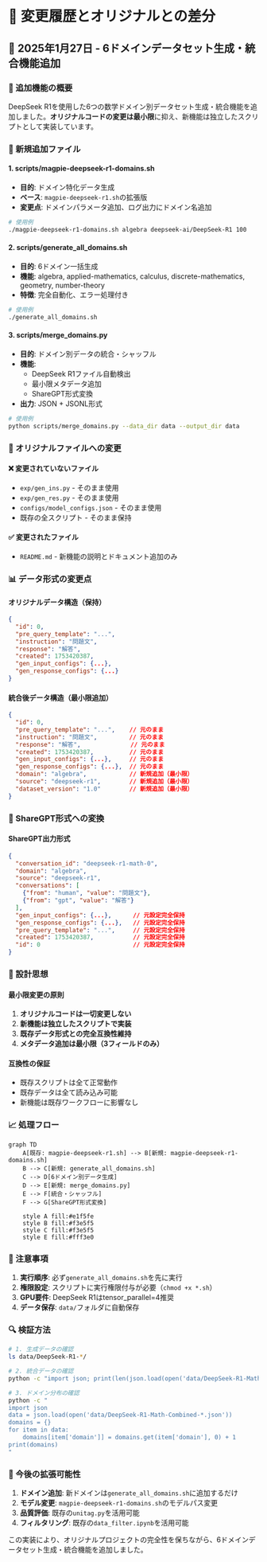 # 🔄 変更履歴とオリジナルとの差分

## 📅 2025年1月27日 - 6ドメインデータセット生成・統合機能追加

### 🎯 追加機能の概要
DeepSeek R1を使用した6つの数学ドメイン別データセット生成・統合機能を追加しました。**オリジナルコードの変更は最小限**に抑え、新機能は独立したスクリプトとして実装しています。

### 📁 新規追加ファイル

#### 1. **scripts/magpie-deepseek-r1-domains.sh**
- **目的**: ドメイン特化データ生成
- **ベース**: `magpie-deepseek-r1.sh`の拡張版
- **変更点**: ドメインパラメータ追加、ログ出力にドメイン名追加

```bash
# 使用例
./magpie-deepseek-r1-domains.sh algebra deepseek-ai/DeepSeek-R1 100
```

#### 2. **scripts/generate_all_domains.sh**
- **目的**: 6ドメイン一括生成
- **機能**: algebra, applied-mathematics, calculus, discrete-mathematics, geometry, number-theory
- **特徴**: 完全自動化、エラー処理付き

```bash
# 使用例
./generate_all_domains.sh
```

#### 3. **scripts/merge_domains.py**
- **目的**: ドメイン別データの統合・シャッフル
- **機能**: 
  - DeepSeek R1ファイル自動検出
  - 最小限メタデータ追加
  - ShareGPT形式変換
- **出力**: JSON + JSONL形式

```bash
# 使用例
python scripts/merge_domains.py --data_dir data --output_dir data
```

### 🔧 オリジナルファイルへの変更

#### ❌ **変更されていないファイル**
- `exp/gen_ins.py` - そのまま使用
- `exp/gen_res.py` - そのまま使用
- `configs/model_configs.json` - そのまま使用
- 既存の全スクリプト - そのまま保持

#### ✅ **変更されたファイル**
- `README.md` - 新機能の説明とドキュメント追加のみ

### 📊 データ形式の変更点

#### **オリジナルデータ構造（保持）**
```json
{
  "id": 0,
  "pre_query_template": "...",
  "instruction": "問題文",
  "response": "解答",
  "created": 1753420387,
  "gen_input_configs": {...},
  "gen_response_configs": {...}
}
```

#### **統合後データ構造（最小限追加）**
```json
{
  "id": 0,
  "pre_query_template": "...",    // 元のまま
  "instruction": "問題文",         // 元のまま
  "response": "解答",              // 元のまま
  "created": 1753420387,          // 元のまま
  "gen_input_configs": {...},     // 元のまま
  "gen_response_configs": {...},  // 元のまま
  "domain": "algebra",            // 新規追加（最小限）
  "source": "deepseek-r1",        // 新規追加（最小限）
  "dataset_version": "1.0"        // 新規追加（最小限）
}
```

### 🔄 ShareGPT形式への変換

#### **ShareGPT出力形式**
```json
{
  "conversation_id": "deepseek-r1-math-0",
  "domain": "algebra",
  "source": "deepseek-r1",
  "conversations": [
    {"from": "human", "value": "問題文"},
    {"from": "gpt", "value": "解答"}
  ],
  "gen_input_configs": {...},      // 元設定完全保持
  "gen_response_configs": {...},   // 元設定完全保持
  "pre_query_template": "...",     // 元設定完全保持
  "created": 1753420387,           // 元設定完全保持
  "id": 0                          // 元設定完全保持
}
```

### 🎯 設計思想

#### **最小限変更の原則**
1. **オリジナルコードは一切変更しない**
2. **新機能は独立したスクリプトで実装**
3. **既存データ形式との完全互換性維持**
4. **メタデータ追加は最小限（3フィールドのみ）**

#### **互換性の保証**
- 既存スクリプトは全て正常動作
- 既存データは全て読み込み可能
- 新機能は既存ワークフローに影響なし

### 📈 処理フロー

```mermaid
graph TD
    A[既存: magpie-deepseek-r1.sh] --> B[新規: magpie-deepseek-r1-domains.sh]
    B --> C[新規: generate_all_domains.sh]
    C --> D[6ドメイン別データ生成]
    D --> E[新規: merge_domains.py]
    E --> F[統合・シャッフル]
    F --> G[ShareGPT形式変換]
    
    style A fill:#e1f5fe
    style B fill:#f3e5f5
    style C fill:#f3e5f5
    style E fill:#fff3e0
```

### 🚨 注意事項

1. **実行順序**: 必ず`generate_all_domains.sh`を先に実行
2. **権限設定**: スクリプトに実行権限付与が必要（`chmod +x *.sh`）
3. **GPU要件**: DeepSeek R1はtensor_parallel=4推奨
4. **データ保存**: `data/`フォルダに自動保存

### 🔍 検証方法

```bash
# 1. 生成データの確認
ls data/DeepSeek-R1-*/

# 2. 統合データの確認
python -c "import json; print(len(json.load(open('data/DeepSeek-R1-Math-Combined-*.json'))))"

# 3. ドメイン分布の確認
python -c "
import json
data = json.load(open('data/DeepSeek-R1-Math-Combined-*.json'))
domains = {}
for item in data:
    domains[item['domain']] = domains.get(item['domain'], 0) + 1
print(domains)
"
```

### 📝 今後の拡張可能性

1. **ドメイン追加**: 新ドメインは`generate_all_domains.sh`に追加するだけ
2. **モデル変更**: `magpie-deepseek-r1-domains.sh`のモデルパス変更
3. **品質評価**: 既存の`unitag.py`を活用可能
4. **フィルタリング**: 既存の`data_filter.ipynb`を活用可能

この実装により、オリジナルプロジェクトの完全性を保ちながら、6ドメインデータセット生成・統合機能を追加しました。